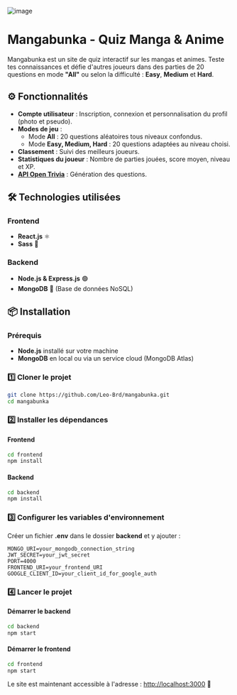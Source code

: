 ![image](https://github.com/user-attachments/assets/be1158b2-eca8-486e-9aaa-50778adde47a)

# Mangabunka - Quiz Manga & Anime

Mangabunka est un site de quiz interactif sur les mangas et animes. Teste tes connaissances et défie d'autres joueurs dans des parties de 20 questions en mode **"All"** ou selon la difficulté : **Easy**, **Medium** et **Hard**.

## ⚙ Fonctionnalités

- **Compte utilisateur** : Inscription, connexion et personnalisation du profil (photo et pseudo).
- **Modes de jeu** :
  - Mode **All** : 20 questions aléatoires tous niveaux confondus.
  - Mode **Easy, Medium, Hard** : 20 questions adaptées au niveau choisi.
- **Classement** : Suivi des meilleurs joueurs.
- **Statistiques du joueur** : Nombre de parties jouées, score moyen, niveau et XP.
- [**API Open Trivia**](https://opentdb.com/api_config.php) : Génération des questions.

## 🛠️ Technologies utilisées

### Frontend
- **React.js** ⚛️
- **Sass** 🎨

### Backend
- **Node.js & Express.js** 🟢
- **MongoDB** 🍃 (Base de données NoSQL)

## 📦 Installation

### Prérequis
- **Node.js** installé sur votre machine
- **MongoDB** en local ou via un service cloud (MongoDB Atlas)

### 1️⃣ Cloner le projet
```sh
git clone https://github.com/Leo-Brd/mangabunka.git
cd mangabunka
```

### 2️⃣ Installer les dépendances

#### Frontend
```sh
cd frontend
npm install
```

#### Backend
```sh
cd backend
npm install
```

### 3️⃣ Configurer les variables d'environnement
Créer un fichier **.env** dans le dossier **backend** et y ajouter :
```env
MONGO_URI=your_mongodb_connection_string
JWT_SECRET=your_jwt_secret
PORT=4000
FRONTEND_URI=your_frontend_URI
GOOGLE_CLIENT_ID=your_client_id_for_google_auth
```

### 4️⃣ Lancer le projet

#### Démarrer le backend
```sh
cd backend
npm start
```

#### Démarrer le frontend
```sh
cd frontend
npm start
```

Le site est maintenant accessible à l'adresse : [http://localhost:3000](http://localhost:3000) 🎉



